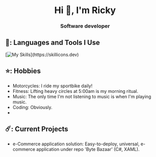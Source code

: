<h1 align="center">Hi 👋, I'm Ricky</h1>
<h3 align="center">Software developer</h3>

## 👻: Languages and Tools I Use
[![My Skills](https://skillicons.dev/icons?i=cs,cpp,dotnet,lua,py,flask,mongodb,azure,mysql,)](https://skillicons.dev)

## ⭐: Hobbies
- Motorcycles: I ride my sportbike daily!
- Fitness: Lifting heavy circles at 5:00am is my morning ritual.
- Music: The only time I'm not listening to music is when I'm playing music.
- Coding: Obviously.
- 
## ☄️: Current Projects
- e-Commerce application solution: Easy-to-deploy, universal, e-commerce application under repo 'Byte Bazaar' (C#, XAML).
